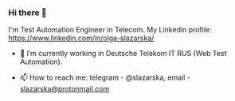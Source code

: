 ### Hi there 👋

I'm Test Automation Engineer in Telecom. My Linkedin profile: https://www.linkedin.com/in/olga-slazarska/

- 🔭 I’m currently working in Deutsche Telekom IT RUS (Web Test Automation).

- 📫 How to reach me: 
telegram - @slazarska, 
email - slazarska@protonmail.com
